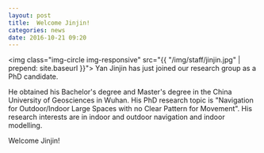 ```yaml
---
layout: post
title:  Welcome Jinjin!
categories: news
date: 2016-10-21 09:20
---
```


<img class="img-circle img-responsive" src="{{ "/img/staff/jinjin.jpg" | prepend: site.baseurl }}">
Yan Jinjin has just joined our research group as a PhD candidate. 

He obtained his Bachelor's degree and Master's degree in the China University of Geosciences in Wuhan. 
His PhD research topic is "Navigation for Outdoor/Indoor Large Spaces with no Clear Pattern for Movement". 
His research interests are in indoor and outdoor navigation and indoor modelling.

Welcome Jinjin!

